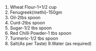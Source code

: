 1. Wheat Flour-1+1/2 cup
2. Fenugreek(methi)-150gm
3. Oil-2tbs spoon
4. Curd-2tbs spoon
5. Sugar-1/2 tbs spoon
6. Red Chilli Powder-1 tbs spoon
7. Turmeric-1/2 tbs spoon
8. Salt(As per Taste)
9.Water (as required)